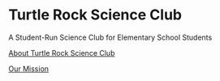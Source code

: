 <html>
  <h1>Turtle Rock Science Club</h1>
  <body>
      <p>A Student-Run Science Club for Elementary School Students</p>
    <p></p>
    <p></p>
    <a href="page1.html">About Turtle Rock Science Club</a>
    <p></p>
    <a href="page1.html"> Our Mission </a>
  </body>
</html>
